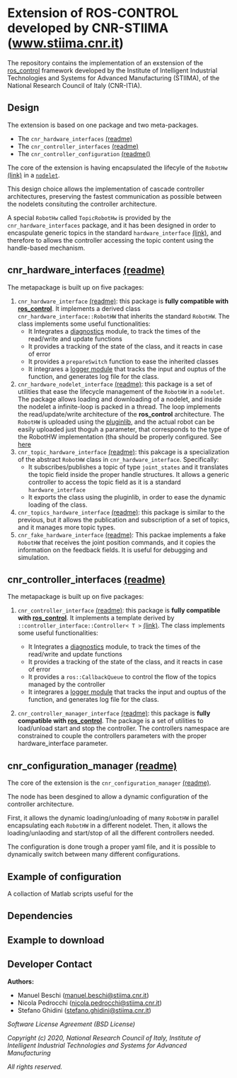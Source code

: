 # Extension of ROS-CONTROL developed by CNR-STIIMA (www.stiima.cnr.it)

The repository contains the implementation of an exstension of the [ros_control](http://wiki.ros.org/ros_control "ros_control") framework developed by the Institute of Intelligent Industrial Technologies and Systems for Advanced Manufacturing (STIIMA), of the National Research Council of Italy (CNR-ITIA).

## Design

The extension is based on one package and two meta-packages.

* The `cnr_hardware_interfaces` [(readme)](cnr_hardware_interfaces/README.md)
* The `cnr_controller_interfaces` [(readme)](cnr_hardware_interfaces/README.md)
* The `cnr_controller_configuration` [(readme()](cnr_controller_configuration/README.md)

The core of the extension is having encapsulated the lifecyle of the `RobotHw` [(link)](https://github.com/ros-controls/ros_control/wiki/hardware_interface) in a [`nodelet`](http://wiki.ros.org/nodelet).

This design choice allows the implementation of cascade controller architectures, preserving the fastest communication as possible between the nodelets consituting the controller architecture. 

A special `RobotHw` called `TopicRobotHw` is provided by the `cnr_hardware_interfaces` package, and it has been designed in order to encaspulate generic topics in the standard `hardware_interface` [(link)](https://github.com/ros-controls/ros_control/wiki/hardware_interface), and therefore to allows the controller accessing the topic content using the handle-based mechanism.  

## cnr_hardware_interfaces [(readme)](cnr_hardware_interfaces/README.md)

The metapackage is built up on five packages:

1. `cnr_hardware_interface` [(readme)](cnr_hardware_interface/cnr_hardware_interface/README.md): this package is **fully compatible with [ros_control](http://wiki.ros.org/ros_control "ros_control")**. It implements a derived class  `cnr_hardware_interface::RobotHW` that inherits the standard `RobotHW`. The class implements some useful functionalities: 
    - It Integrates a [diagnostics](http://wiki.ros.org/diagnostics) module, to track the times of the read/write and update functions 
    - It provides a tracking of the state of the class, and it reacts in case of error
    - It provides a `prepareSwitch` function to ease the inherited classes
    - It integrares a [logger module](www.www) that tracks the input and ouptus of the function, and generates log file for the class. 
2. `cnr_hardware_nodelet_interface` [(readme)](cnr_hardware_interfaces/cnr_hardware_nodelet_interface/README.md): this package is a set of utilities that ease the lifecycle management of the `RobotHW` in a `nodelet`. The package allows loading and downloading of a nodelet, and inside the nodelet a infinite-loop is packed in a thread. The loop implements the read/update/write architecture of the **ros_control** architecture. The `RobotHW` is uploaded using the [pluginlib](http://wiki.ros.org/pluginlib), and the actual robot can be easily uploaded just thoguh a parameter, that corresponds to the type of the RobotHW implementation (tha should be properly configured. See [here](cnr_hardware_interfaces/cnr_hardware_interface/README.md)
3. `cnr_topic_hardware_interface` [(readme)](cnr_hardware_interfaces/cnr_topic_hardware_interface/README.md): this pakcage is a specialization of the abstract `RobotHW` class in `cnr_hardware_interface`. Specifically: 
   - It subscribes/publishes a topic of type `joint_states` and it translates the topic field inside the proper handle structures. It allows a generic controller to access the topic field as it is a standard `hardware_interface`
   - It exports the class using the pluginlib, in order to ease the dynamic loading of the class. 
4. `cnr_topics_hardware_interface` [(readme)](cnr_hardware_interfaces/cnr_topics_hardware_interface/README.md): this package is similar to the previous, but it allows the publication and subscription of a set of topics, and it manages more topic types. 
5. `cnr_fake_hardware_interface` [(readme)](cnr_hardware_interfaces/cnr_fake_hardware_interface/README.md): This packae implements a fake `RobotHW` that receives the joint position commands, and it copies the information on the feedback fields. It is useful for debugging and simulation.

## cnr_controller_interfaces [(readme)](cnr_controller_interfaces/README.md)


The metapackage is built up on five packages: 

1. `cnr_controller_interface` [(readme)](cnr_controller_interfaces/cnr_controller_interface/README.md): this package is **fully compatible with [ros_control](http://wiki.ros.org/ros_control "ros_control")**. It implements a  template derived by  `::controller_interface::Controller< T >` [(link)](https://github.com/ros-controls/ros_control/blob/noetic-devel/controller_interface/include/controller_interface/controller.h). The class implements some useful functionalities: 
    - It Integrates a [diagnostics](http://wiki.ros.org/diagnostics) module, to track the times of the read/write and update functions 
    - It provides a tracking of the state of the class, and it reacts in case of error
    - It provides a `ros::CallbackQueue` to control the flow of the topics managed by the controller
    - It integrares a [logger module](www.www) that tracks the input and ouptus of the function, and generates log file for the class. 

2. `cnr_controller_manager_interface` [(readme)](cnr_controller_interfaces/cnr_controller_manager_interface/README.md): this package is **fully compatible with [ros_control](http://wiki.ros.org/ros_control "ros_control")**. The package is a set of utilities to load/unload start and stop the controller. The controllers namespace are constrained to couple the controllers parameters with the proper hardware_interface parameter. 



## cnr_configuration_manager [(readme)](cnr_configuration_manager/README.md)

The core of the extension is the `cnr_configuration_manager` [(readme)](cnr_configuration_manager/README.md).

The node has been desgined to allow a dynamic configuration of the controller architecture. 

First, it allows the dynamic loading/unloading of many `RobotHW` in parallel encapsulating each `RobotHW` in a different nodelet. Then, it allows the loading/unlaoding and start/stop of all the different controllers needed.

The configuration is done trough a proper yaml file, and it is possible to dynamically switch between many different configurations.

## Example of configuration

A collaction of Matlab scripts useful for the 


## Dependencies

## Example to download



## Developer Contact

**Authors:**

- Manuel Beschi (manuel.beschi@stiima.cnr.it)  
- Nicola Pedrocchi (nicola.pedrocchi@stiima.cnr.it)  
- Stefano Ghidini (stefano.ghidini@stiima.cnr.it)  


_Software License Agreement (BSD License)_

_Copyright (c) 2020, National Research Council of Italy, Institute of Intelligent Industrial Technologies and Systems for Advanced Manufacturing_

_All rights reserved._